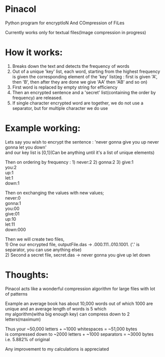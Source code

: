 # Pinacol
Python program for encryptIoN And COmpression of FiLes

Currently works only for textual files(Image compression in progress)

# How it works:
  1) Breaks down the text and detects the frequency of words  
  2) Out of a unique 'key' list, each word, starting from the highest frequency is given the corresponding element of the 'key' list(eg : first is given 'A', then 'B', then after they are done we give 'AA' then 'AB' and so on)  
  3) First word is replaced by empty string for efficiency  
  4) Then an encrypted sentence and a 'secret' list(containing the order by frequency) are released.  
  5) If single character encrypted word are together, we do not use a separator, but for multiple character we do use  

# Example working:  
 Lets say you wish to encrypt the sentence : 'never gonna give you up never gonna let you down'  
 and our key list is [0,1](Can be anything until it's a list of unique elements)  
 
 Then on ordering by frequency : 1) never:2
 				 2) gonna:2
				 3) give:1   
				 you:2   
				 up:1   
				 let:1   
				 down:1  

 Then on exchanging the values with new values;  
 		    never:0   
 		    gonna:1  
		    you:00  
		    give:01  
		    up:10  
		    let:11  
		    down:000  

Then we will create two files,  
	1) One our encrypted file, outputFile.das -> .000.111..010.1001. ('.' is separator, you can use anything else)  
	2) Second a secret file, secret.das -> never gonna you give up let down  

# Thoughts:  
Pinacol acts like a wonderful compression algorithm for large files with lot of patterns  

Example an average book has about 10,000 words out of which 1000 are unique and an average length of words is 5 which   
my algorithm(witha big enough key) can compress down to 2 letters(maximum)  

Thus your ~50,000 letters + ~1000 whitespaces = ~51,000 bytes  
is compressed down to ~2000 letters + ~1000 separators = ~3000 bytes i.e. 5.882% of original  

Any improvement to my calculations is appreciated  
